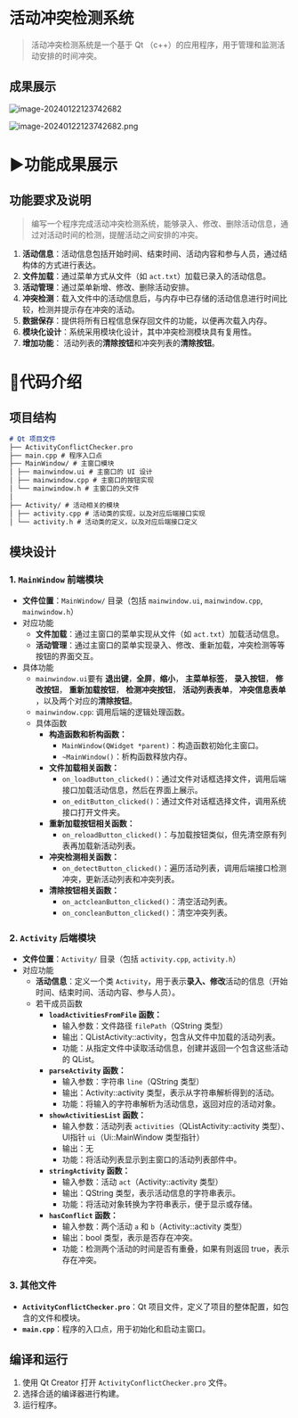 # 活动冲突检测系统

> 活动冲突检测系统是一个基于 Qt （c++）的应用程序，用于管理和监测活动安排的时间冲突。


## 成果展示

![image-20240122123742682](../../Jaxi-Jiang-Blog/source/images/readme/image-20240122123742682.png)

![image-20240122123742682.png](https://github.com/Milefer7/Jaxi-Jiang-Blog/blob/main/images/readme/image-20240122123742682.png?raw=true)

# :arrow_forward:功能成果展示

## 功能要求及说明

> 编写一个程序完成活动冲突检测系统，能够录入、修改、删除活动信息，通过对活动时间的检测，提醒活动之间安排的冲突。

1. **活动信息**：活动信息包括开始时间、结束时间、活动内容和参与人员，通过结构体的方式进行表达。
2. **文件加载**：通过菜单方式从文件（如 `act.txt`）加载已录入的活动信息。
3. **活动管理**：通过菜单新增、修改、删除活动安排。
4. **冲突检测**：载入文件中的活动信息后，与内存中已存储的活动信息进行时间比较，检测并提示存在冲突的活动。
5. **数据保存**：提供将所有日程信息保存回文件的功能，以便再次载入内存。
6. **模块化设计**：系统采用模块化设计，其中冲突检测模块具有复用性。
7. **增加功能**： 活动列表的**清除按钮**和冲突列表的**清除按钮**。



# :book:代码介绍

## 项目结构
```markdown
# Qt 项目文件
├── ActivityConflictChecker.pro 
├── main.cpp # 程序入口点
├── MainWindow/ # 主窗口模块
│ ├── mainwindow.ui # 主窗口的 UI 设计
│ ├── mainwindow.cpp # 主窗口的按钮实现
│ └── mainwindow.h # 主窗口的头文件
│
├── Activity/ # 活动相关的模块
│ ├── activity.cpp # 活动类的实现，以及对应后端接口实现
│ └── activity.h # 活动类的定义，以及对应后端接口定义
```
## 模块设计

### 1. `MainWindow` 前端模块

- **文件位置**：`MainWindow/` 目录（包括 `mainwindow.ui`, `mainwindow.cpp`, `mainwindow.h`）
- 对应功能
  - **文件加载**：通过主窗口的菜单实现从文件（如 `act.txt`）加载活动信息。
  - **活动管理**：通过主窗口的菜单实现录入、修改、重新加载，冲突检测等等按钮的界面交互。
- 具体功能
  - `mainwindow.ui`要有 **退出键**，**全屏**，**缩小**， **主菜单标签**， **录入按钮**， **修改按钮**， **重新加载按钮**， **检测冲突按钮**， **活动列表表单**， **冲突信息表单** ，以及两个对应的**清除按钮**。
  - `mainwindow.cpp`: 调用后端的逻辑处理函数。
  - 具体函数
    - **构造函数和析构函数：**
      - `MainWindow(QWidget *parent)`：构造函数初始化主窗口。
      - `~MainWindow()`：析构函数释放内存。
    - **文件加载相关函数：**
      - `on_loadButton_clicked()`：通过文件对话框选择文件，调用后端接口加载活动信息，然后在界面上展示。
      - `on_editButton_clicked()`：通过文件对话框选择文件，调用系统接口打开文件夹。
    - **重新加载按钮相关函数：**
      - `on_reloadButton_clicked()`：与加载按钮类似，但先清空原有列表再加载新活动列表。
    - **冲突检测相关函数：**
      - `on_detectButton_clicked()`：遍历活动列表，调用后端接口检测冲突，更新活动列表和冲突列表。
    - **清除按钮相关函数：**
      - `on_actcleanButton_clicked()`：清空活动列表。
      - `on_concleanButton_clicked()`：清空冲突列表。


### 2. `Activity` 后端模块

- **文件位置**：`Activity/` 目录（包括 `activity.cpp`, `activity.h`）
- 对应功能
  - **活动信息**：定义一个类 `Activity`，用于表示**录入、修改**活动的信息（开始时间、结束时间、活动内容、参与人员）。
  - 若干成员函数
    - **`loadActivitiesFromFile` 函数：**
      - 输入参数：文件路径 `filePath`（QString 类型）
      - 输出：QListActivity::activity，包含从文件中加载的活动列表。
      - 功能：从指定文件中读取活动信息，创建并返回一个包含这些活动的 QList。
    - **`parseActivity` 函数：**
      - 输入参数：字符串 `line`（QString 类型）
      - 输出：Activity::activity 类型，表示从字符串解析得到的活动。
      - 功能：将输入的字符串解析为活动信息，返回对应的活动对象。
    - **`showActivitiesList` 函数：**
      - 输入参数：活动列表 `activities`（QListActivity::activity 类型）、UI指针 `ui`（Ui::MainWindow 类型指针）
      - 输出：无
      - 功能：将活动列表显示到主窗口的活动列表部件中。
    - **`stringActivity` 函数：**
      - 输入参数：活动 `act`（Activity::activity 类型）
      - 输出：QString 类型，表示活动信息的字符串表示。
      - 功能：将活动对象转换为字符串表示，便于显示或存储。
    - **`hasConflict` 函数：**
      - 输入参数：两个活动 `a` 和 `b`（Activity::activity 类型）
      - 输出：bool 类型，表示是否存在冲突。
      - 功能：检测两个活动的时间是否有重叠，如果有则返回 true，表示存在冲突。

### 3. 其他文件

- **`ActivityConflictChecker.pro`**：Qt 项目文件，定义了项目的整体配置，如包含的文件和模块。
- **`main.cpp`**：程序的入口点，用于初始化和启动主窗口。

## 编译和运行

1. 使用 Qt Creator 打开 `ActivityConflictChecker.pro` 文件。
2. 选择合适的编译器进行构建。
3. 运行程序。

